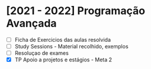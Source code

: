 # [2021 - 2022] Programação Avançada 

- [ ] Ficha de Exercicios das aulas resolvida 
- [ ]  Study Sessions - Material recolhido, exemplos 
- [ ]  Resoluçao de exames 
- [x] TP Apoio a projetos e estágios - Meta 2
